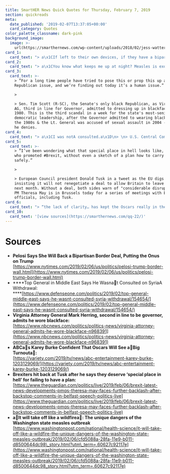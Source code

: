 ```yaml
---
title: SmartHER News Quick Quotes for Thursday, February 7, 2019
section: quickreads
meta:
  date_published: '2019-02-07T13:37:05+00:00'
  card_category: Quotes
color_palette_classname: dark-pink
background_image:
  image: >-
    url(https://smarthernews.com/wp-content/uploads/2018/02/jess-watters-467760-360x360.jpg)
card_1:
  card_text: "> a\x1CIf left to their own devices, if they have a bipartisan agreement, I will support it.a\x1D\n> \n> House Speaker Nancy Pelosi speaking about a group of bipartisan lawmakers working to come up with an agreement on border security funding before Feb. 15, the date the gov't funding lapses and a shut down could loom. Fast moving reports indicate the group believes they can come to an agreement that includes \\*some\\* $$ for a border barrier & other security measures."
card_2:
  card_text: "> a\x1CYou know what keeps me up at night? Measles is exquisitely contagious. If you have an under-vaccinated population, and you introduce a measles case into that population, it will take off like a wildfire.a\x1D\n> \n> Clark County Public Health Director Alan Melnick on a measles outbreak centered in his Washington State community that has low vaccination rates. At least 55 measles cases have emerged in WA & Oregon, the most in more than 2 decades."
card_3:
  card_text: >-
    > “For a long time people have tried to pose this or prop this up as a
    Republican issue, and we’re finding out today it’s a human issue.”

    > 

    > Sen. Tim Scott (R-SC), the Senate's only black Republican, as Virginia's
    AG, third in line for Governor, admitted to dressing up in blackface in
    1980. This is the third scandal in a week for the state's most-senior
    democratic leadership, after the Governor admitted to wearing blackface in
    the 1980s & the Lt. General was accused of sexual assault in 2004 - a charge
    he denies.
card_4:
  card_text: "> a\x1CI was notA consulted.a\x1D\n> \n> U.S. Central Command Gen. Joseph Votel, the top U.S. commander in the Middle East, publicly confirming for the first time that the Pentagon was not aware of President Trump's plan to withdraw from Syria. In December, President Trump tweeted ISIS was \"defeated\" & troops would come home \"now.\" Gen. Votel says his duty now is to execute those orders, but added he isn't \"under pressure to leave by a certain date.\""
card_5:
  card_text: >-
    > “I’ve been wondering what that special place in hell looks like, for those
    who promoted #Brexit, without even a sketch of a plan how to carry it out
    safely.”

    > 

    > European Council president Donald Tusk in a tweet as the EU digs in,
    insisting it will not renegotiate a deal to allow Britain to leave the EU
    next month. Without a deal, both sides warn of "considerable disruption." UK
    PM Theresa May is in Brussels today for a series of meetings with EU
    officials, including Tusk.
card_6:
  card_text: "> “the lack of clarity… has kept the Oscars really in the conversation and the mystery has been really compelling. People really care.a\x1D\n> \n> Karey Burke, ABC Entertainment president, as the 2019 Academy Awards ceremony will go without an official host for the first time in 30 years. The Feb. 24th event had originally tapped comedian Kevin Hart to host, but he withdrew amid a controversy over his old, homophobic tweets."
card_10:
  card_text: '[view sources](https://smarthernews.com/qq-22/)'
---
```

Sources
=======

*   **Pelosi Says She Will Back a Bipartisan Border Deal, Putting the Onus on Trump**  
    [https://www.nytimes.com/2019/02/06/us/politics/pelosi-trump-border-wall.html](https://www.nytimes.com/2019/02/06/us/politics/pelosi-trump-border-wall.html)
*   ****Top General in Middle East Says He Wasnat Consulted on SyriaA Withdrawal:  
    ****[https://www.defenseone.com/politics/2019/02/top-general-middle-east-says-he-wasnt-consulted-syria-withdrawal/154654/](https://www.defenseone.com/politics/2019/02/top-general-middle-east-says-he-wasnt-consulted-syria-withdrawal/154654/)
*   **Virginia Attorney General Mark Herring, second in line to be governor, admits he wore blackface:**  
    [https://www.nbcnews.com/politics/politics-news/virginia-attorney-general-admits-he-wore-blackface-n968391](https://www.nbcnews.com/politics/politics-news/virginia-attorney-general-admits-he-wore-blackface-n968391)
*   **ABCas Karey Burke Confident That Oscars Will See aBig Turnouta:**  
    [https://variety.com/2019/tv/news/abc-entertainment-karey-burke-1203129069/](https://variety.com/2019/tv/news/abc-entertainment-karey-burke-1203129069/)
*   **Brexiters hit back at Tusk after he says they deserve ‘special place in hell’ for failing to have a plan:**  
    [https://www.theguardian.com/politics/live/2019/feb/06/brexit-latest-news-developments-pmqs-theresa-may-faces-further-backlash-after-backstop-comments-in-belfast-speech-politics-live](https://www.theguardian.com/politics/live/2019/feb/06/brexit-latest-news-developments-pmqs-theresa-may-faces-further-backlash-after-backstop-comments-in-belfast-speech-politics-live)
*   **aIt will take off like a wildfirea: The unique dangers of the Washington state measles outbreak**  
    [https://www.washingtonpost.com/national/health-science/it-will-take-off-like-a-wildfire-the-unique-dangers-of-the-washington-state-measles-outbreak/2019/02/06/cfd5088a-28fa-11e9-b011-d8500644dc98\_story.html?utm\_term=.60627c92117e](https://www.washingtonpost.com/national/health-science/it-will-take-off-like-a-wildfire-the-unique-dangers-of-the-washington-state-measles-outbreak/2019/02/06/cfd5088a-28fa-11e9-b011-d8500644dc98_story.html?utm_term=.60627c92117e)
